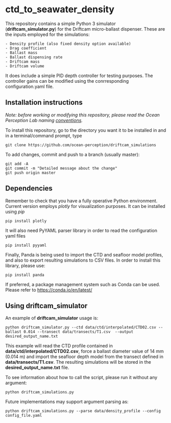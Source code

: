 # ctd_to_seawater_density

This repository contains a simple Python 3 simulator (**driftcam_simulator.py**) for the Driftcam micro-ballast dispenser. These are the inputs employed for the simulations:

    - Density profile (also fixed density option available)
    - Drag coefficient
    - Ballast mass
    - Ballast dispensing rate
    - Driftcam mass
    - Driftcam volume

It does include a simple PID depth controller for testing purposes. The controller gains can be modified using the conrresponding configuration.yaml file. 

## Installation instructions
*Note: before working or modifying this repository, please read the Ocean Perception Lab naming [conventions](https://github.com/ocean-perception/conventions).*

To install this repository, go to the directory you want it to be installed in and in a terminal/command prompt, type

    git clone https://github.com/ocean-perception/driftcam_simulations
    
To add changes, commit and push to a branch (usually master):

    git add -A
    git commit -m "Detailed message about the change"
    git push origin master

## Dependencies
Remember to check that you have a fully operative Python environment. Current version employs *plotly* for visualization purposes. It can be installed using *pip*

    pip install plotly

It will also need PyYAML parser library in order to read the configuration yaml files

    pip install pyyaml

Finally, Panda is being used to import the CTD and seafloor model profiles, and also to export resulting simulations to CSV files. In order to install this library, please use:

    pip install panda
    
If preferred, a package management system such as Conda can be used. Please refer to https://conda.io/en/latest/ 

## Using driftcam_simulator

An example of **driftcam_simulator** usage is:

    python driftcam_simulator.py --ctd data/ctd/interpolated/CTD02.csv --ballast 0.014 --transect data/transects/T1.csv  --output desired_output_name.txt
    
This example will read the CTD profile contained in __data/ctd/interpolated/CTD02.csv__, force a ballast diameter value of 14 mm (0.014 m) and import the seafloor depth model from the transect defined in __data/transects/T1.csv__. The resulting simulations will be stored in the __desired_output_name.txt__ file. 

To see information about how to call the script, please run it without any argument:

    python driftcam_simulations.py

Future implementations may support argument parsing as:

    python driftcam_simulations.py --parse data/density_profile --config config_file.yaml
    

